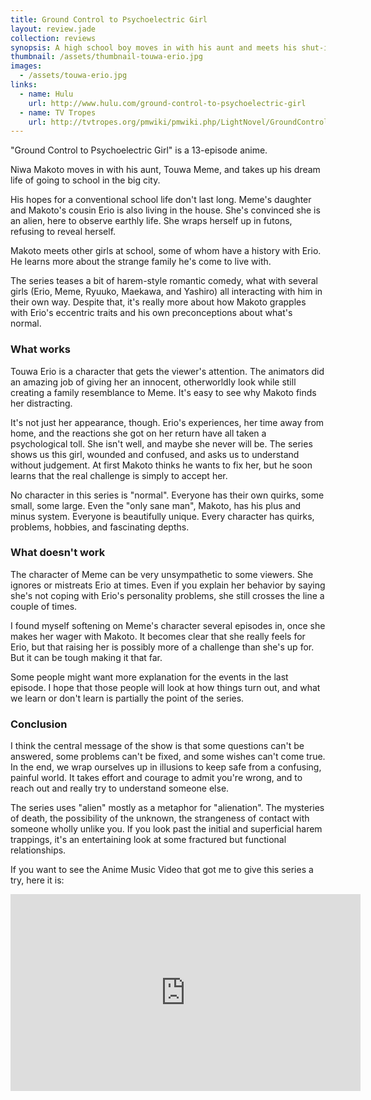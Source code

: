 ```yaml
---
title: Ground Control to Psychoelectric Girl
layout: review.jade
collection: reviews
synopsis: A high school boy moves in with his aunt and meets his shut-in cousin, a girl convinced that she's an alien.
thumbnail: /assets/thumbnail-touwa-erio.jpg
images:
  - /assets/touwa-erio.jpg
links:
  - name: Hulu
    url: http://www.hulu.com/ground-control-to-psychoelectric-girl
  - name: TV Tropes
    url: http://tvtropes.org/pmwiki/pmwiki.php/LightNovel/GroundControlToPsychoelectricGirl
---
```


"Ground Control to Psychoelectric Girl"
is a 13-episode anime.

Niwa Makoto moves in with his aunt, Touwa Meme,
and takes up his dream life of going to school in the big city.

His hopes for a conventional school life don't last long.
Meme's daughter and Makoto's cousin Erio is also living in the house.
She's convinced she is an alien, here to observe earthly life.
She wraps herself up in futons, refusing to reveal herself.

Makoto meets other girls at school,
some of whom have a history with Erio.
He learns more about the strange family he's come to live with.

The series teases a bit of harem-style romantic comedy,
what with several girls (Erio, Meme, Ryuuko, Maekawa, and Yashiro)
all interacting with him in their own way.
Despite that, it's really more about how Makoto grapples
with Erio's eccentric traits and his own preconceptions about what's normal.

### What works

Touwa Erio is a character that gets the viewer's attention.
The animators did an amazing job of giving her an innocent,
otherworldly look while still creating a family resemblance to Meme.
It's easy to see why Makoto finds her distracting.

It's not just her appearance, though.
Erio's experiences, her time away from home,
and the reactions she got on her return have all taken a psychological toll.
She isn't well, and maybe she never will be.
The series shows us this girl, wounded and confused,
and asks us to understand without judgement.
At first Makoto thinks he wants to fix her,
but he soon learns that the real challenge is simply to accept her.

No character in this series is "normal".
Everyone has their own quirks, some small, some large.
Even the "only sane man", Makoto, has his plus and minus system.
Everyone is beautifully unique.
Every character has quirks, problems, hobbies, and fascinating depths.

### What doesn't work

The character of Meme can be very unsympathetic to some viewers.
She ignores or mistreats Erio at times.
Even if you explain her behavior by saying she's not coping
with Erio's personality problems, she still crosses the line a couple of times.

I found myself softening on Meme's character several episodes in,
once she makes her wager with Makoto.
It becomes clear that she really feels for Erio,
but that raising her is possibly more of a challenge than she's up for.
But it can be tough making it that far.

Some people might want more explanation for the events in the last episode.
I hope that those people will look at how things turn out,
and what we learn or don't learn is partially the point of the series.

### Conclusion

I think the central message of the show is that
some questions can't be answered,
some problems can't be fixed,
and some wishes can't come true.
In the end, we wrap ourselves up in illusions to keep safe from
a confusing, painful world.
It takes effort and courage to admit you're wrong,
and to reach out and really try to understand someone else.

The series uses "alien" mostly as a metaphor for "alienation".
The mysteries of death, the possibility of the unknown,
the strangeness of contact with someone wholly unlike you.
If you look past the initial and superficial harem trappings,
it's an entertaining look at some fractured but functional relationships.

If you want to see the Anime Music Video
that got me to give this series a try, here it is:

<iframe width="560" height="315" src="https://www.youtube.com/embed/hcH9bdMYeV8" frameborder="0" allowfullscreen></iframe>
